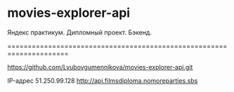 # movies-explorer-api
Яндекс практикум. Дипломный проект. Бэкенд.

=====================================================================

https://github.com/Lyubovgumennikova/movies-explorer-api.git

IP-адрес 51.250.99.128 http://api.filmsdiploma.nomoreparties.sbs
